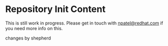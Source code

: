Repository Init Content
=======================

This is still work in progress. Please get in touch with npatel@redhat.com if you need more info on this.

changes by shepherd
